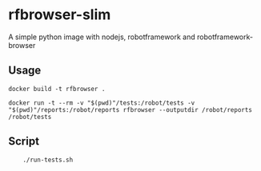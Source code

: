 # rfbrowser-slim

A simple python image with nodejs, robotframework and robotframework-browser

## Usage

`docker build -t rfbrowser .`

`docker run -t --rm -v "$(pwd)"/tests:/robot/tests -v "$(pwd)"/reports:/robot/reports rfbrowser --outputdir /robot/reports /robot/tests`

## Script

```bash
    ./run-tests.sh
```
